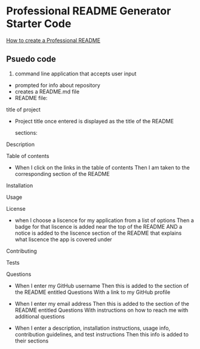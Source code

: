 # Professional README Generator Starter Code

[How to create a Professional README](https://coding-boot-camp.github.io/full-stack/github/professional-readme-guide)

## Psuedo code
1) command line application that accepts user input 
- prompted for info about repository 
- creates a README.md file 
- README file: 

title of project
- Project title once entered is displayed as the title of the README 
    
    sections:

Description 

Table of contents
- When I click on the links in the table of contents 
    Then I am taken to the corresponding section of the README 

Installation 

Usage 

License
- when I choose a liscence for my application from a list of options
     Then a badge for that liscence is added near the top of the README 
     AND a notice is added to the liscence section of the README that explains what liscence the app is covered under

Contributing 

Tests

Questions 
- When I enter my GitHub username 
    Then this is added to the section of the README entitled Questions 
    With a link to my GitHub profile 

- When I enter my email address 
    Then this is added to the section of the README entitled Questions 
    With instructions on how to reach me with additional questions  


- When I enter a description, installation instructions, usage info, contribution guidelines, and test instructions
      Then this info is added to their sections 



